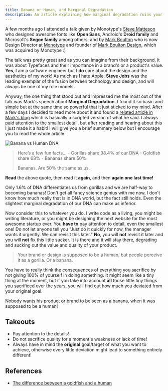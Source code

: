 ```yaml
---
title: Banana or Human, and Marginal Degradation
description: An article explaining how marginal degradation ruins your goals.
---
```


A few months ago I attended a talk given by Monotype's [Steve Matteson](http://monotype.de/studio/steve-matteson) who designed awesome fonts like **Open Sans**, Android's **Droid family** and Microsoft's **Segoe family** among others, and by [Mark Boulton](http://markboulton.co.uk/) who is now Design Director at [Monotype](http://monotype.com/) and founder of [Mark Boulton Design](http://www.markboultondesign.com/), which was acquired by Monotype :)

The talk was pretty great and as you can imagine from their background, it was about Typefaces and their importance in a brand's or a product's value. **Yes**, I am a software engineer but I **do** care about the design and the aesthetics of my work! As much as I hate Apple, **Steve Jobs** was the leading exemplar of the fusion between technology and design, and will always be one of my role models.

Anyway, the one thing that stood out and impressed me the most out of the talk was Mark's speech about **Marginal Degradation**. I found it so basic and simple but at the same time so powerful that it just sticked to my mind. After a few days I decided to read more about it and found a [related article in Mark's blog](http://markboulton.co.uk/journal/marginal-degredation) which is basically a scripted version of what he said. I always paid attention to the smallest detail, but after reading and hearing about this I just made it a habit! I will give you a brief summary below but I encourage you to read the whole article.

![Banana vs Human DNA](/articles/banana-or-human-marginal-degradation/banana-small.jpg "Banana vs Human DNA")

> Here’s a few fun facts… - Gorillas share 98.4% of our DNA - Goldfish share 68% - Bananas share 50%
>
> Bananas. Are 50% the same as us.

**Read** the above quote, then read it **again**, and then **again one last time!**

Only 1.6% of DNA differentiates us from gorillas and we are half-way to becoming bananas! Don't get all fancy science genius with me now, I don't know how much really that is in DNA world, but the fact still holds. Even the slightest marginal degradation of our DNA can make us inferior.

Now consider this to whatever you do. I write code as a living, you might be writing literature, or you might be designing the next website for the most awesome startup ever. You **have to** pay attention to detail, even the smallest one! Do not let anyone tell you "Just do it quickly for now, the manager wants it urgently. We can revisit this later." **No**, you will **not** revisit it later and you will **not** fix this little sucker. It is there and it will stay there, degrading and sucking out the value and quality of your product.

> Your brand or design is supposed to be a human, but people perceive it as a gorilla. Or a banana.

You have to really think the consequences of everything you sacrifice by not giving 100% of yourself in doing something. It might seem like a tiny thing at the moment, but if you take into account **all** those little tiny things you sacrificed over the years, you will find out how much you deviated from your original goal. 

Nobody wants his product or brand to be seen as a banana, when it was supposed to be a human!

## Takeouts

* Pay attention to the details!
* Do not sacrifice quality for a moment's weakness or lack of time!
* Always have in mind the **original** goal/target of what you want to achieve, otherwise every little deviation might lead to something entirely different!

## References

* [The difference between a goldfish and a human](http://markboulton.co.uk/journal/marginal-degredation)